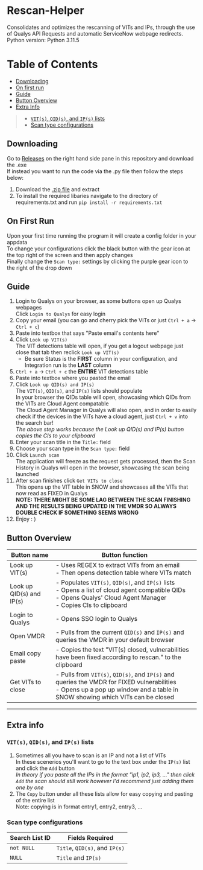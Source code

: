 # Rescan-Helper
 Consolidates and optimizes the rescanning of VITs and IPs, through the use of Qualys API Requests and automatic ServiceNow webpage redirects. 
 <br />
 Python version: Python 3.11.5
# Table of Contents
* [Downloading](#downloading)
* [On first run](#on-first-run)
* [Guide](#guide)
* [Button Overview](#button-overview)
* [Extra Info](#extra-info)
> * [`VIT(s)`, `QID(s)`, and `IP(s)` lists](#vits-qids-and-ips-lists)
> * [Scan type configurations](#scan-type-configurations)

## Downloading
Go to [Releases](https://github.com/dakotaPPP/Rescan-Helper/releases/) on the right hand side pane in this repository and download the .exe <br />
If instead you want to run the code via the .py file then follow the steps below:
1. Download the [.zip file](https://github.com/dakotaPPP/Rescan-Helper/archive/refs/heads/main.zip) and extract 
2. To install the required libaries navigate to the directory of requirements.txt and run `pip install -r requirements.txt`

## On First Run
Upon your first time running the program it will create a config folder in your appdata<br />
To change your configurations click the black button with the gear icon at the top right of the screen and then apply changes <br />
Finally change the `Scan type:` settings by clicking the purple gear icon to the right of the drop down

## Guide
1. Login to Qualys on your browser, as some buttons open up Qualys webpages<br />Click `Login to Qualys` for easy login
2. Copy your email (you can go and cherry pick the VITs or just `Ctrl + a` -> `Ctrl + c`)
3. Paste into textbox that says "Paste email's contents here"
4. Click `Look up VIT(s)` <br />
The VIT detections table will open, if you get a logout webpage just close that tab then reclick `Look up VIT(s)`
    - Be sure Status is the **FIRST** column in your configuration, and Integration run is the **LAST** column 
5. `Ctrl + a` -> `Ctrl + c` the **ENTIRE** VIT detections table 
6. Paste into textbox where you pasted the email
7. Click `Look up QID(s) and IP(s)`<br />
The `VIT(s)`, `QID(s)`, and `IP(s)` lists should populate<br />
In your browser the QIDs table will open, showcasing which QIDs from the VITs are Cloud Agent compatable <br />
The Cloud Agent Manager in Qualys will also open, and in order to easily check if the devices in the VITs have a cloud agent, just `Ctrl + v` into the search bar! <br />
*The above step works because the Look up QID(s) and IP(s) button copies the CIs to your clipboard* 
8. Enter your scan title in the `Title:` field
9. Choose your scan type in the `Scan type:` field
10. Click `Launch scan`<br />
The application will freeze as the request gets processed, then the Scan History in Qualys will open in the browser, showcasing the scan being launched
11. After scan finishes click `Get VITs to close`<br />
This opens up the VIT table in SNOW and showcases all the VITs that now read as FIXED in Qualys<br />
**NOTE: THERE MIGHT BE SOME LAG BETWEEN THE SCAN FINISHING AND THE RESULTS BEING UPDATED IN THE VMDR SO ALWAYS DOUBLE CHECK IF SOMETHING SEEMS WRONG**
23. Enjoy : ) 

## Button Overview
| Button name | Button function |
| ----------- | --------------- |
| Look up VIT(s) | - Uses REGEX to extract VITs from an email <br /> - Then opens detection table where VITs match |
| Look up QID(s) and IP(s) | - Populates `VIT(s)`, `QID(s)`, and `IP(s)` lists<br />- Opens a list of cloud agent compatible QIDs<br />- Opens Qualys' Cloud Agent Manager<br />- Copies CIs to clipboard |
| Login to Qualys | - Opens SSO login to Qualys |
| Open VMDR | - Pulls from the current `QID(s)` and `IP(s)` and queries the VMDR in your default browser |
| Email copy paste | - Copies the text "VIT(s) closed, vulnerabilities have been fixed according to rescan." to the clipboard |
| Get VITs to close | - Pulls from `VIT(s)`, `QID(s)`, and `IP(s)` and queries the VMDR for FIXED vulnerabilities<br />- Opens up a pop up window and a table in SNOW showing which VITs can be closed|
---
## Extra info
### `VIT(s)`, `QID(s)`, and `IP(s)` lists
1. Sometimes all you have to scan is an IP and not a list of VITs<br />
In these scenerios you'll want to go to the text box under the `IP(s)` list and click the `Add` button<br />*In theory if you paste all the IPs in the format "ip1, ip2, ip3, ..." then click `Add` the scan should still work however I'd recommend just adding them one by one*<br />
2. The `Copy` button under all these lists allow for easy copying and pasting of the entire list<br />Note: copying is in format entry1, entry2, entry3, ...

### Scan type configurations
| Search List ID | Fields Required |
| ---- | ---- |
| `not NULL` | `Title`, `QID(s)`, and `IP(s)` |
| `NULL` | `Title` and `IP(s)` |
